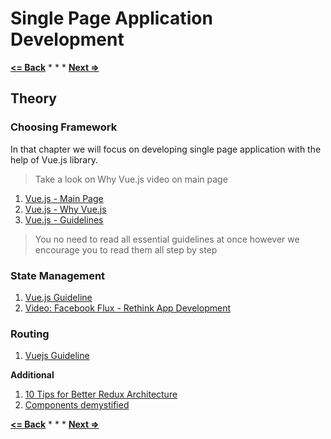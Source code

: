 # Single Page Application Development

**[<= Back](../../02-browser/10-project-your-game/project-your-game.md)**		*	*	*	**[Next =>]()**

## Theory

### Choosing Framework

In that chapter we will focus on developing single page application with the help of Vue.js library.

> Take a look on Why Vue.js video on main page
1. [Vue.js -  Main Page](https://vuejs.org)
1. [Vue.js - Why Vue.js](https://medium.com/vue-mastery/why-43-of-front-end-developers-want-to-learn-vue-js-7f23348bc5be)
1. [Vue.js - Guidelines](https://vuejs.org/v2/guide/)

> You no need to read all essential guidelines at once however we encourage you to read them all step by step

### State Management

1. [Vue.js Guideline](https://vuejs.org/v2/guide/state-management.html)
1. [Video: Facebook Flux - Rethink App Development](https://facebook.github.io/flux/)

### Routing

1. [Vuejs Guideline](https://vuejs.org/v2/guide/routing.html)


**Additional**

1. [10 Tips for Better Redux Architecture](https://medium.com/javascript-scene/10-tips-for-better-redux-architecture-69250425af44)
1. [Components demystified](http://blog.brecht.io/components-demystified/)


**[<= Back]()**		*	*	*	**[Next =>]()**
